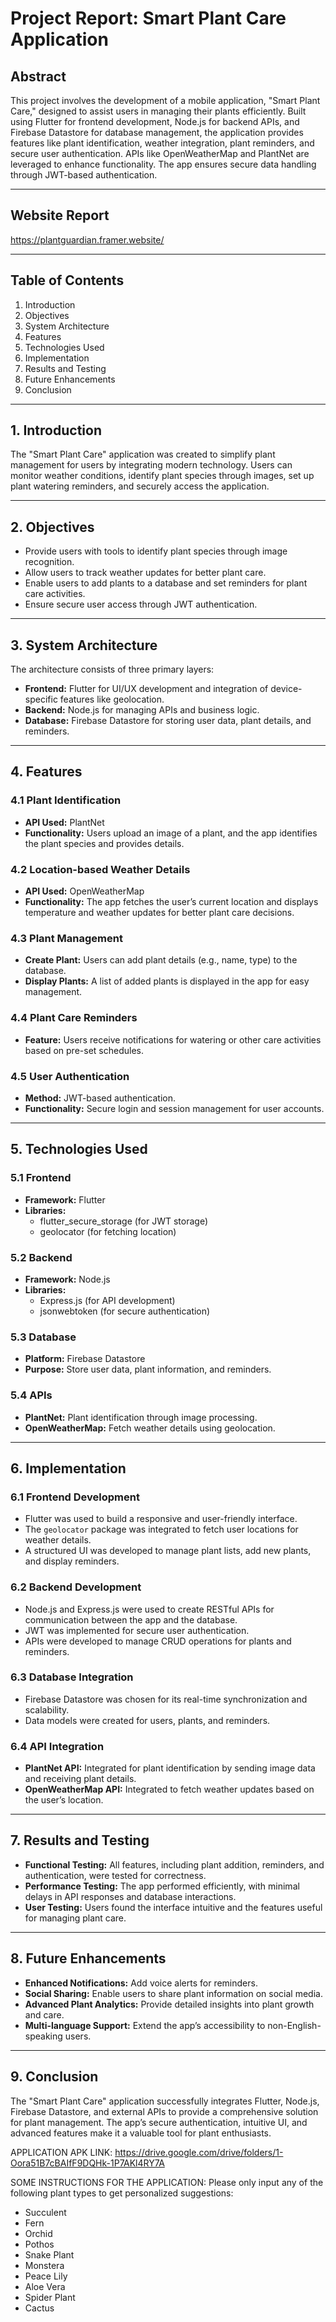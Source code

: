 
# Project Report: Smart Plant Care Application

## Abstract
This project involves the development of a mobile application, "Smart Plant Care," designed to assist users in managing their plants efficiently. Built using Flutter for frontend development, Node.js for backend APIs, and Firebase Datastore for database management, the application provides features like plant identification, weather integration, plant reminders, and secure user authentication. APIs like OpenWeatherMap and PlantNet are leveraged to enhance functionality. The app ensures secure data handling through JWT-based authentication.

---

## Website Report
https://plantguardian.framer.website/

---

## Table of Contents
1. Introduction
2. Objectives
3. System Architecture
4. Features
5. Technologies Used
6. Implementation
7. Results and Testing
8. Future Enhancements
9. Conclusion

---

## 1. Introduction
The "Smart Plant Care" application was created to simplify plant management for users by integrating modern technology. Users can monitor weather conditions, identify plant species through images, set up plant watering reminders, and securely access the application.

---

## 2. Objectives
- Provide users with tools to identify plant species through image recognition.
- Allow users to track weather updates for better plant care.
- Enable users to add plants to a database and set reminders for plant care activities.
- Ensure secure user access through JWT authentication.

---

## 3. System Architecture

The architecture consists of three primary layers:
- **Frontend:** Flutter for UI/UX development and integration of device-specific features like geolocation.
- **Backend:** Node.js for managing APIs and business logic.
- **Database:** Firebase Datastore for storing user data, plant details, and reminders.

---

## 4. Features

### 4.1 Plant Identification
- **API Used:** PlantNet
- **Functionality:** Users upload an image of a plant, and the app identifies the plant species and provides details.

### 4.2 Location-based Weather Details
- **API Used:** OpenWeatherMap
- **Functionality:** The app fetches the user’s current location and displays temperature and weather updates for better plant care decisions.

### 4.3 Plant Management
- **Create Plant:** Users can add plant details (e.g., name, type) to the database.
- **Display Plants:** A list of added plants is displayed in the app for easy management.

### 4.4 Plant Care Reminders
- **Feature:** Users receive notifications for watering or other care activities based on pre-set schedules.

### 4.5 User Authentication
- **Method:** JWT-based authentication.
- **Functionality:** Secure login and session management for user accounts.

---

## 5. Technologies Used

### 5.1 Frontend
- **Framework:** Flutter
- **Libraries:**
  - flutter_secure_storage (for JWT storage)
  - geolocator (for fetching location)

### 5.2 Backend
- **Framework:** Node.js
- **Libraries:**
  - Express.js (for API development)
  - jsonwebtoken (for secure authentication)

### 5.3 Database
- **Platform:** Firebase Datastore
- **Purpose:** Store user data, plant information, and reminders.

### 5.4 APIs
- **PlantNet:** Plant identification through image processing.
- **OpenWeatherMap:** Fetch weather details using geolocation.

---

## 6. Implementation

### 6.1 Frontend Development
- Flutter was used to build a responsive and user-friendly interface.
- The `geolocator` package was integrated to fetch user locations for weather details.
- A structured UI was developed to manage plant lists, add new plants, and display reminders.

### 6.2 Backend Development
- Node.js and Express.js were used to create RESTful APIs for communication between the app and the database.
- JWT was implemented for secure user authentication.
- APIs were developed to manage CRUD operations for plants and reminders.

### 6.3 Database Integration
- Firebase Datastore was chosen for its real-time synchronization and scalability.
- Data models were created for users, plants, and reminders.

### 6.4 API Integration
- **PlantNet API:** Integrated for plant identification by sending image data and receiving plant details.
- **OpenWeatherMap API:** Integrated to fetch weather updates based on the user’s location.

---

## 7. Results and Testing

- **Functional Testing:** All features, including plant addition, reminders, and authentication, were tested for correctness.
- **Performance Testing:** The app performed efficiently, with minimal delays in API responses and database interactions.
- **User Testing:** Users found the interface intuitive and the features useful for managing plant care.

---

## 8. Future Enhancements

- **Enhanced Notifications:** Add voice alerts for reminders.
- **Social Sharing:** Enable users to share plant information on social media.
- **Advanced Plant Analytics:** Provide detailed insights into plant growth and care.
- **Multi-language Support:** Extend the app’s accessibility to non-English-speaking users.

---

## 9. Conclusion

The "Smart Plant Care" application successfully integrates Flutter, Node.js, Firebase Datastore, and external APIs to provide a comprehensive solution for plant management. The app’s secure authentication, intuitive UI, and advanced features make it a valuable tool for plant enthusiasts.

APPLICATION APK LINK: https://drive.google.com/drive/folders/1-Oora51B7cBAIfF9DQHk-1P7AKl4RY7A

SOME INSTRUCTIONS FOR THE APPLICATION:
Please only input any of the following plant types to get personalized suggestions:
- Succulent
- Fern
- Orchid
- Pothos
- Snake Plant
- Monstera
- Peace Lily
- Aloe Vera
- Spider Plant
- Cactus
